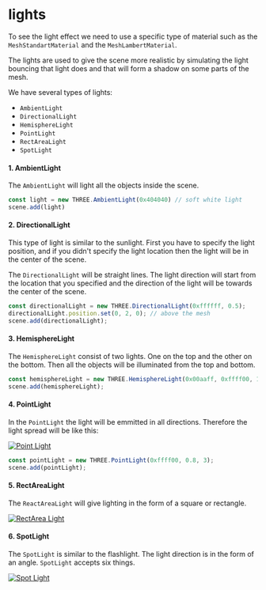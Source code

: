 # lights

To see the light effect we need to use a specific type of material such as the `MeshStandartMaterial` and the `MeshLambertMaterial`.

The lights are used to give the scene more realistic by simulating the light bouncing that light does and that will form a shadow on some parts of the mesh.

We have several types of lights:
  * `AmbientLight`
  * `DirectionalLight`
  * `HemisphereLight`
  * `PointLight`
  * `RectAreaLight`
  * `SpotLight`

#### 1. AmbientLight
The `AmbientLight` will light all the objects inside the scene.

```js
const light = new THREE.AmbientLight(0x404040) // soft white light
scene.add(light)
```

#### 2. DirectionalLight
This type of light is similar to the sunlight. First you have to specify the light position, and if you didn't specify the light location then the light will be in the center of the scene.

The `DirectionalLight` will be straight lines. The light direction will start from the location that you specified and the direction of the light will be towards the center of the scene.

```js
const directionalLight = new THREE.DirectionalLight(0xffffff, 0.5);
directionalLight.position.set(0, 2, 0); // above the mesh
scene.add(directionalLight);
```

#### 3. HemisphereLight
The `HemisphereLight` consist of two lights. One on the top and the other on the bottom. Then all the objects will be illuminated from the top and bottom.

```js
const hemisphereLight = new THREE.HemisphereLight(0x00aaff, 0xffff00, 1); // args: topColor, bottomColor, intensity
scene.add(hemisphereLight);
```

#### 4. PointLight
In the `PointLight` the light will be emmitted in all directions. Therefore the light spread will be like this:

[![Point Light](https://kushadige.s3.eu-north-1.amazonaws.com/images/point-light.png)]()

```js
const pointLight = new THREE.PointLight(0xffff00, 0.8, 3);
scene.add(pointLight);
```

#### 5. RectAreaLight
The `ReactAreaLight` will give lighting in the form of a square or rectangle.

[![RectArea Light](https://kushadige.s3.eu-north-1.amazonaws.com/images/reactarea-light.png)]()

#### 6. SpotLight
The `SpotLight` is similar to the flashlight. The light direction is in the form of an angle. `SpotLight` accepts six things.

[![Spot Light](https://kushadige.s3.eu-north-1.amazonaws.com/images/spot-light.png)]()